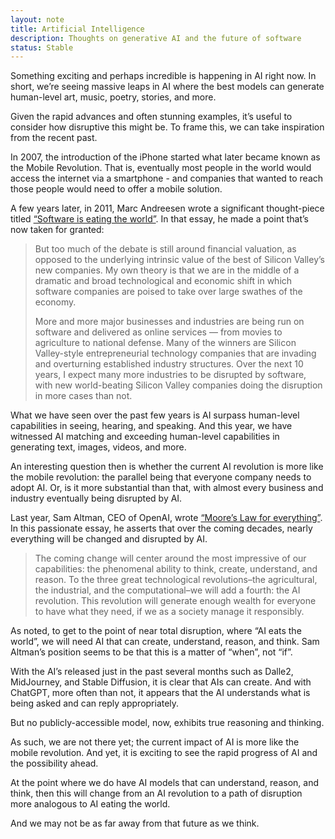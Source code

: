 ```yaml
---
layout: note
title: Artificial Intelligence
description: Thoughts on generative AI and the future of software
status: Stable
---
```


Something exciting and perhaps incredible is happening in AI right now. In short, we’re seeing massive leaps in AI where
the best models can generate human-level art, music, poetry, stories, and more.

Given the rapid advances and often stunning examples, it’s useful to consider how disruptive this might be. To frame
this, we can take inspiration from the recent past.

In 2007, the introduction of the iPhone started what later became known as the Mobile Revolution. That is, eventually
most people in the world would access the internet via a smartphone - and companies that wanted to reach those people
would need to offer a mobile solution.

A few years later, in 2011, Marc Andreesen wrote a significant thought-piece titled
[“Software is eating the world”](https://a16z.com/2011/08/20/why-software-is-eating-the-world/).
In that essay, he made a point that’s now taken for granted:

> But too much of the debate is still around financial valuation, as opposed to the underlying intrinsic value of the
> best of Silicon Valley’s new companies. My own theory is that we are in the middle of a dramatic and broad
> technological
> and economic shift in which software companies are poised to take over large swathes of the economy.
>
> More and more major businesses and industries are being run on software and delivered as online services — from movies
> to agriculture to national defense. Many of the winners are Silicon Valley-style entrepreneurial technology companies
> that are invading and overturning established industry structures. Over the next 10 years, I expect many more
> industries
> to be disrupted by software, with new world-beating Silicon Valley companies doing the disruption in more cases than
> not.

What we have seen over the past few years is AI surpass human-level capabilities in seeing, hearing, and speaking.
And this year, we have witnessed AI matching and exceeding human-level capabilities in generating
text, images, videos, and more.

An interesting question then is whether the current AI revolution is more like the mobile revolution:
the parallel being that everyone company needs to adopt AI.
Or, is it more substantial than that,
with almost every business and industry eventually being disrupted by AI.

Last year, Sam Altman, CEO of OpenAI, wrote [“Moore’s Law for everything”](https://moores.samaltman.com).
In this passionate essay, he asserts that over the coming decades,
nearly everything will be changed and disrupted by AI.

> The coming change will center around the most impressive of our capabilities: the phenomenal ability to think, create,
> understand, and reason. To the three great technological revolutions–the agricultural, the industrial, and the
> computational–we will add a fourth: the AI revolution. This revolution will generate enough wealth for everyone to
> have
> what they need, if we as a society manage it responsibly.

As noted, to get to the point of near total disruption, where “AI eats the world”, we will need AI that can create,
understand, reason, and think. Sam Altman’s position seems to be that this is a matter of “when”, not “if”.

With the AI’s released just in the past several months such as Dalle2, MidJourney, and Stable Diffusion,
it is clear that AIs can create.
And with ChatGPT, more often than not,
it appears that the AI understands what is being asked and can reply appropriately.

But no publicly-accessible model, now, exhibits true reasoning and thinking.

As such, we are not there yet; the current impact of AI is more like the mobile revolution. And yet, it is exciting
to see the rapid progress of AI and the possibility ahead.

At the point where we do have AI models that can understand, reason, and think, then this will change from an AI
revolution to a path of disruption more analogous to AI eating the world.

And we may not be as far away from that future as we think.
